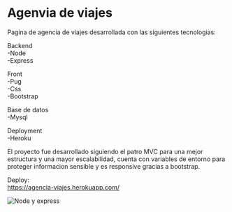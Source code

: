 # Agenvia de viajes
Pagina de agencia de viajes desarrollada con las siguientes tecnologias: 

Backend  
-Node  
-Express  

Front  
-Pug  
-Css  
-Bootstrap

Base de datos  
-Mysql  

Deployment  
-Heroku  

El proyecto fue desarrollado siguiendo el patro MVC para una mejor estructura y una mayor escalabilidad, cuenta con variables de entorno para proteger informacion sensible y es responsive gracias a bootstrap.  

Deploy:  
https://agencia-viajes.herokuapp.com/  

![Node y express](https://www.comaporter.com/wp-content/uploads/2021/05/curso-gratis-backend-node-js-express.jpg)  
